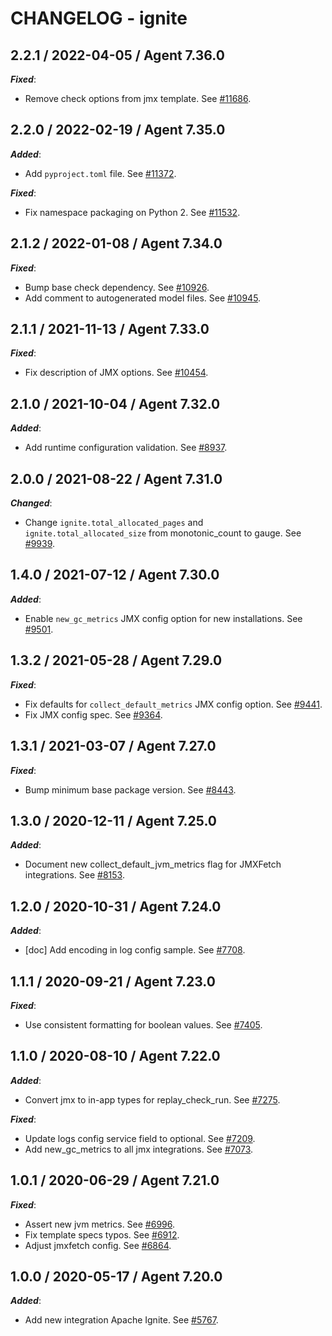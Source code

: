 # CHANGELOG - ignite

## 2.2.1 / 2022-04-05 / Agent 7.36.0

***Fixed***: 

* Remove check options from jmx template. See [#11686](https://github.com/DataDog/integrations-core/pull/11686).


## 2.2.0 / 2022-02-19 / Agent 7.35.0

***Added***: 

* Add `pyproject.toml` file. See [#11372](https://github.com/DataDog/integrations-core/pull/11372).

***Fixed***: 

* Fix namespace packaging on Python 2. See [#11532](https://github.com/DataDog/integrations-core/pull/11532).


## 2.1.2 / 2022-01-08 / Agent 7.34.0

***Fixed***: 

* Bump base check dependency. See [#10926](https://github.com/DataDog/integrations-core/pull/10926).
* Add comment to autogenerated model files. See [#10945](https://github.com/DataDog/integrations-core/pull/10945).


## 2.1.1 / 2021-11-13 / Agent 7.33.0

***Fixed***: 

* Fix description of JMX options. See [#10454](https://github.com/DataDog/integrations-core/pull/10454).


## 2.1.0 / 2021-10-04 / Agent 7.32.0

***Added***: 

* Add runtime configuration validation. See [#8937](https://github.com/DataDog/integrations-core/pull/8937).


## 2.0.0 / 2021-08-22 / Agent 7.31.0

***Changed***: 

* Change `ignite.total_allocated_pages` and `ignite.total_allocated_size` from monotonic_count to gauge. See [#9939](https://github.com/DataDog/integrations-core/pull/9939).


## 1.4.0 / 2021-07-12 / Agent 7.30.0

***Added***: 

* Enable `new_gc_metrics` JMX config option for new installations. See [#9501](https://github.com/DataDog/integrations-core/pull/9501).


## 1.3.2 / 2021-05-28 / Agent 7.29.0

***Fixed***: 

* Fix defaults for `collect_default_metrics` JMX config option. See [#9441](https://github.com/DataDog/integrations-core/pull/9441).
* Fix JMX config spec. See [#9364](https://github.com/DataDog/integrations-core/pull/9364).


## 1.3.1 / 2021-03-07 / Agent 7.27.0

***Fixed***: 

* Bump minimum base package version. See [#8443](https://github.com/DataDog/integrations-core/pull/8443).


## 1.3.0 / 2020-12-11 / Agent 7.25.0

***Added***: 

* Document new collect_default_jvm_metrics flag for JMXFetch integrations. See [#8153](https://github.com/DataDog/integrations-core/pull/8153).


## 1.2.0 / 2020-10-31 / Agent 7.24.0

***Added***: 

* [doc] Add encoding in log config sample. See [#7708](https://github.com/DataDog/integrations-core/pull/7708).


## 1.1.1 / 2020-09-21 / Agent 7.23.0

***Fixed***: 

* Use consistent formatting for boolean values. See [#7405](https://github.com/DataDog/integrations-core/pull/7405).


## 1.1.0 / 2020-08-10 / Agent 7.22.0

***Added***: 

* Convert jmx to in-app types for replay_check_run. See [#7275](https://github.com/DataDog/integrations-core/pull/7275).

***Fixed***: 

* Update logs config service field to optional. See [#7209](https://github.com/DataDog/integrations-core/pull/7209).
* Add new_gc_metrics to all jmx integrations. See [#7073](https://github.com/DataDog/integrations-core/pull/7073).


## 1.0.1 / 2020-06-29 / Agent 7.21.0

***Fixed***: 

* Assert new jvm metrics. See [#6996](https://github.com/DataDog/integrations-core/pull/6996).
* Fix template specs typos. See [#6912](https://github.com/DataDog/integrations-core/pull/6912).
* Adjust jmxfetch config. See [#6864](https://github.com/DataDog/integrations-core/pull/6864).


## 1.0.0 / 2020-05-17 / Agent 7.20.0

***Added***: 

* Add new integration Apache Ignite. See [#5767](https://github.com/DataDog/integrations-core/pull/5767).

